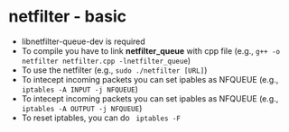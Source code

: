 # netfilter - basic

- libnetfilter-queue-dev is required 
- To compile you have to link **netfilter_queue** with cpp file (e.g., `g++ -o netfilter netfilter.cpp -lnetfilter_queue`)
- To use the netfilter (e.g., `sudo ./netfilter [URL]`)
- To intecept incoming packets you can set ipables as NFQUEUE (e.g., ` iptables -A INPUT -j NFQUEUE`)
- To intecept incoming packets you can set ipables as NFQUEUE (e.g., ` iptables -A OUTPUT -j NFQUEUE`)
- To reset iptables, you can do ` iptables -F` 
